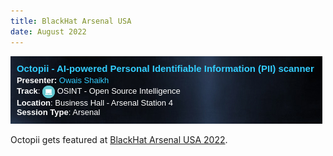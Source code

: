 ```yaml
---
title: BlackHat Arsenal USA
date: August 2022
---
```


![BlackHat Arsenal USA 2022](assets/octopii_blackhat_banner.png "BlackHat listing")

Octopii gets featured at [BlackHat Arsenal USA 2022](https://www.blackhat.com/us-22/arsenal/schedule/#octopii---ai-powered-personal-identifiable-information-pii-scanner-27993).
